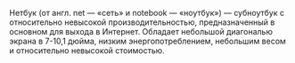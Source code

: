 Нетбук (от англ. net — «сеть» и notebook — «ноутбук») — субноутбук с относительно невысокой производительностью, предназначенный в основном для выхода в Интернет. Обладает небольшой диагональю экрана в 7-10,1 дюйма, низким энергопотреблением, небольшим весом и относительно невысокой стоимостью.